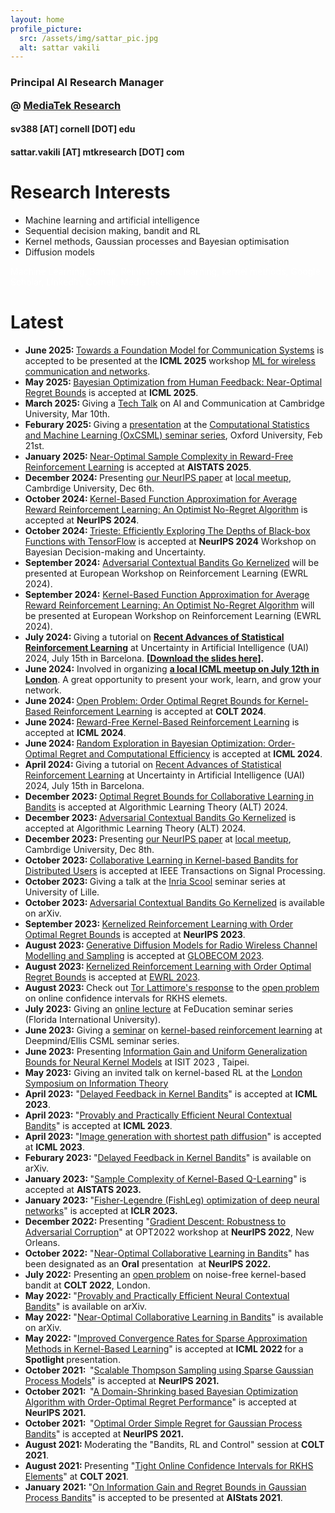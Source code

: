 ```yaml
---
layout: home
profile_picture:
  src: /assets/img/sattar_pic.jpg
  alt: sattar vakili
---
```

<h3><strong>Principal AI Research Manager
  
@ <a href="https://i.mediatek.com/mediatekresearch" target="_blank" rel="noopener">MediaTek Research</a></strong></h3>



<h4>sv388 [AT] cornell [DOT] edu</h4>

<h4>sattar.vakili [AT] mtkresearch [DOT] com</h4>









# Research Interests

<ul>
  <li> Machine learning and artificial intelligence</li>
  <li> Sequential decision making, bandit and RL</li>
  <li> Kernel methods, Gaussian processes and Bayesian optimisation</li>
  <li> Diffusion models</li>
</ul>

<span style="color:white">Machine Learning, Bandit, Reinforcement learning, kernel methods, Google Scholar, LinkedIn, Cornell, MediaTek,  </span>

# Latest
<ul>
  <li><strong>June 2025: </strong><a href="https://arxiv.org/abs/2505.14603" target="_blank" rel="noopener">Towards a Foundation Model for Communication Systems</a> is accepted to be presented at the <strong>ICML 2025</strong> workshop <a href="https://sites.google.com/uniroma1.it/ml4wireless/" target="_blank" rel="noopener">ML for wireless communication and networks</a>.</li>
  <li><strong>May 2025: </strong><a href="https://arxiv.org/abs/2505.23673" target="_blank" rel="noopener">Bayesian Optimization from Human Feedback: Near-Optimal Regret Bounds</a> is accepted at <strong>ICML 2025</strong>.</li>
  <li><strong>March 2025: </strong> Giving a <a href="https://talks.cam.ac.uk/talk/index/221086" target="_blank" rel="noopener">Tech Talk</a> on AI and Communication at Cambridge University, Mar 10th. </li>
  <li><strong>Feburary 2025: </strong> Giving a <a href="assets/OxCSML_presentation_web.pdf" target="_blank" rel="noopener">presentation</a> at the <a href="https://csml.stats.ox.ac.uk/" target="_blank" rel="noopener">Computational Statistics and Machine Learning (OxCSML) seminar series</a>, Oxford University, Feb 21st. </li>
  <li><strong>January 2025: </strong><a href="https://openreview.net/forum?id=DgbY2CuyhW" target="_blank" rel="noopener">Near-Optimal Sample Complexity in Reward-Free Reinforcement Learning</a> is accepted at <strong>AISTATS 2025</strong>.</li>
  <li><strong>December 2024: </strong> Presenting <a href="https://proceedings.neurips.cc/paper_files/paper/2024/hash/2d0842550e6d92b0e27e7e810b1a4792-Abstract-Conference.html" target="_blank" rel="noopener">our NeurIPS paper</a> at <a href="https://www.neuripsmeetupatcambridge.info/home" target="_blank" rel="noopener">local meetup</a>, Cambrdige University, Dec 6th. </li>
  <li><strong>October 2024: </strong><a href="https://arxiv.org/abs/2410.23498" target="_blank" rel="noopener">Kernel-Based Function Approximation for Average Reward Reinforcement Learning: An Optimist No-Regret Algorithm</a> is accepted at <strong>NeurIPS 2024</strong>.</li>
  <li><strong>October 2024: </strong><a href="https://arxiv.org/abs/2302.08436" target="_blank" rel="noopener">Trieste: Efficiently Exploring The Depths of Black-box Functions with TensorFlow</a> is accepted at <strong>NeurIPS 2024</strong> Workshop on Bayesian Decision-making and Uncertainty.</li>
  <li><strong>September 2024:</strong> <a href="https://arxiv.org/abs/2310.01609" target="_blank" rel="noopener">Adversarial Contextual Bandits Go Kernelized</a> will be presented at European Workshop on Reinforcement Learning (EWRL 2024).</li>
  <li><strong>September 2024:</strong> <a href="https://arxiv.org/abs/2410.23498" target="_blank" rel="noopener">Kernel-Based Function Approximation for Average Reward Reinforcement Learning: An Optimist No-Regret Algorithm</a> will be presented at European Workshop on Reinforcement Learning (EWRL 2024).</li>
  <li><strong>July 2024: </strong> Giving a tutorial on <strong><a href="https://www.auai.org/uai2024/tutorials" target="_blank" rel="noopener">Recent Advances of Statistical Reinforcement Learning</a></strong> at Uncertainty in Artificial Intelligence (UAI) 2024, July 15th in Barcelona. <strong>[<a href="assets
/UAI2024_RL_tutorial.pdf" target="_blank" rel="noopener">Download the slides here</a>].</strong> </li>
  <li> <strong>June 2024:</strong> Involved in organizing <strong><a href="https://www.icml-meetup-london.info" target="_blank" rel="noopener">a local ICML meetup on July 12th in London</a></strong>. A great opportunity to present your work, learn, and grow your network.</li>
  <li><strong>June 2024: </strong><a href="https://arxiv.org/abs/2406.15250" target="_blank" rel="noopener">Open Problem: Order Optimal Regret Bounds for Kernel-Based Reinforcement Learning</a> is accepted at <strong>COLT 2024</strong>.</li>
  <li><strong>June 2024: </strong><a href="https://openreview.net/pdf?id=QTt2xJI8vk" target="_blank" rel="noopener">Reward-Free Kernel-Based Reinforcement Learning</a> is accepted at <strong>ICML 2024</strong>.</li>
  <li><strong>June 2024: </strong><a class="gsc_oci_title_link" href="https://arxiv.org/abs/2310.15351" target="_blank" rel="noopener" data-clk="hl=en&amp;sa=T&amp;ei=hBd2ZMqBNJaay9YP8PScyAs">Random Exploration in Bayesian Optimization: Order-Optimal Regret and Computational Efficiency</a> is accepted at <strong>ICML 2024</strong>.</li>
  <li><strong>April 2024: </strong> Giving a tutorial on <a href="https://www.auai.org/uai2024/tutorials" target="_blank" rel="noopener">Recent Advances of Statistical Reinforcement Learning</a> at Uncertainty in Artificial Intelligence (UAI) 2024, July 15th in Barcelona.</li>
  <li><strong>December 2023: </strong><a href="https://arxiv.org/abs/2312.09674" target="_blank" rel="noopener">Optimal Regret Bounds for Collaborative Learning in Bandits</a> is accepted at Algorithmic Learning Theory (ALT) 2024.</li>
  <li><strong>December 2023: </strong><a href="https://arxiv.org/abs/2310.01609" target="_blank" rel="noopener">Adversarial Contextual Bandits Go Kernelized</a> is accepted at Algorithmic Learning Theory (ALT) 2024.</li>
  <li><strong>December 2023: </strong> Presenting <a href="https://arxiv.org/abs/2306.07745" target="_blank" rel="noopener">our NeurIPS paper</a> at <a href="https://www.neuripsmeetupcambridge.info/home" target="_blank" rel="noopener">local meetup</a>, Cambrdige University, Dec 8th. </li>
  <li><strong>October 2023: </strong><a href="https://arxiv.org/abs/2207.07948" target="_blank" rel="noopener">Collaborative Learning in Kernel-based Bandits for Distributed Users</a> is accepted at IEEE Transactions on Signal Processing.</li>
  <li><strong>October 2023: </strong> Giving a talk at the <a href="https://team.inria.fr/scool/" target="_blank" rel="noopener">Inria Scool</a> seminar series at University of Lille.</li>
  <li><strong>October 2023: </strong><a href="https://arxiv.org/abs/2310.01609" target="_blank" rel="noopener">Adversarial Contextual Bandits Go Kernelized</a> is available on arXiv.</li>
  <li><strong>September 2023: </strong><a href="https://arxiv.org/abs/2306.07745" target="_blank" rel="noopener">Kernelized Reinforcement Learning with Order Optimal Regret Bounds</a> is accepted at <strong>NeurIPS 2023</strong>.</li>
  <li><strong>August 2023: </strong><a href="https://arxiv.org/abs/2308.05583" target="_blank" rel="noopener">Generative Diffusion Models for Radio Wireless Channel Modelling and Sampling</a> is accepted at <a href="https://globecom2023.ieee-globecom.org/" target="_blank" rel="noopener">GLOBECOM 2023</a>.</li>
 	<li><strong>August 2023: </strong><a href="https://arxiv.org/abs/2306.07745" target="_blank" rel="noopener">Kernelized Reinforcement Learning with Order Optimal Regret Bounds</a> is accepted at <a href="https://ewrl.wordpress.com/ewrl16-2023/" target="_blank" rel="noopener">EWRL 2023</a>.</li>
  <li><strong>August 2023: </strong> Check out <a href="https://proceedings.mlr.press/v195/lattimore23b.html" target="_blank" rel="noopener">Tor Lattimore's response</a> to the <a href="https://proceedings.mlr.press/v134/open-problem-vakili21a.html" target="_blank" rel="noopener">open problem</a> on online confidence intervals for RKHS elemets.</li>
 	<li><strong>July 2023:</strong> Giving an <a href="https://www.youtube.com/watch?v=lHqe8oa2VWU&amp;ab_channel=HadiAmini" target="_blank" rel="noopener">online lecture</a> at FeDucation seminar series (Florida International University).</li>
 	<li><strong>June 2023:</strong> Giving a <a href="https://ucl-ellis.github.io/dm_csml_seminars/2023-06-23-Vakili/" target="_blank" rel="noopener">seminar</a> on <a href="https://arxiv.org/pdf/2306.07745.pdf">kernel-based reinforcement learning</a> at Deepmind/Ellis CSML seminar series.</li>
 	<li><strong>June 2023:</strong> Presenting <a href="https://arxiv.org/abs/2109.06099" target="_blank" rel="noopener">Information Gain and Uniform Generalization Bounds for Neural Kernel Models</a> at ISIT 2023 , Taipei.</li>
 	<li><strong>May 2023:</strong> Giving an invited talk on kernel-based RL at the <a href="https://www.ucl.ac.uk/ai-centre/lsit-2023-seventh-london-symposium-information-theory">London Symposium on Information Theory</a></li>
 	<li><strong>April 2023:</strong> "<a class="gsc_a_at" href="https://scholar.google.com/citations?view_op=view_citation&amp;hl=en&amp;user=N9xs8w0AAAAJ&amp;sortby=pubdate&amp;citation_for_view=N9xs8w0AAAAJ:iH-uZ7U-co4C" target="_blank" rel="noopener">Delayed Feedback in Kernel Bandits</a>" is accepted at <strong>ICML 2023</strong>.</li>
 	<li><strong>April 2023: </strong>"<a class="gsc_oci_title_link" href="https://arxiv.org/abs/2206.00099" target="_blank" rel="noopener" data-clk="hl=en&amp;sa=T&amp;ei=hBd2ZMqBNJaay9YP8PScyAs">Provably and Practically Efficient Neural Contextual Bandits</a>" is accepted at <strong>ICML 2023</strong>.</li>
 	<li><strong>April 2023: </strong>"<a href="https://arxiv.org/abs/2306.00501" target="_blank" rel="noopener">Image generation with shortest path diffusion</a>" is accepted at <strong>ICML 2023</strong>.</li>
 	<li><strong>Feburary 2023: </strong>"<a href="https://arxiv.org/abs/2302.00392" target="_blank" rel="noopener">Delayed Feedback in Kernel Bandits</a>" is available on arXiv.</li>
 	<li><strong>January 2023: </strong>"<a href="https://arxiv.org/abs/2302.00727" target="_blank" rel="noopener">Sample Complexity of Kernel-Based Q-Learning</a>" is accepted at <strong>AISTATS 2023.</strong></li>
 	<li><strong>January 2023: </strong>"<a href="https://openreview.net/forum?id=c9lAOPvQHS" target="_blank" rel="noopener">Fisher-Legendre (FishLeg) optimization of deep neural networks</a>" is accepted at <strong>ICLR 2023.</strong></li>
 	<li><strong>December 2022: </strong>Presenting "<a href="https://opt-ml.org/papers/2022/paper26.pdf" target="_blank" rel="noopener">Gradient Descent: Robustness to Adversarial Corruption</a>" at OPT2022 workshop at <strong>NeurIPS 2022</strong>, New Orleans.</li>
 	<li><strong>October 2022:</strong> "<a href="https://openreview.net/forum?id=2xfJ26BuFP" target="_blank" rel="noopener">Near-Optimal Collaborative Learning in Bandits</a>" has been designated as an <span class="il"><strong>Oral</strong> presentation</span>  at <strong>NeurIPS 2022. </strong></li>
 	<li><strong>July 2022:</strong> Presenting an <a href="https://arxiv.org/abs/2002.05096" target="_blank" rel="noopener">open problem</a> on noise-free kernel-based bandit at <strong>COLT 2022</strong>, London.</li>
 	<li><strong>May 2022: </strong>"<a href="https://arxiv.org/abs/2206.00099" target="_blank" rel="noopener">Provably and Practically Efficient Neural Contextual Bandits</a>" is available on arXiv.</li>
 	<li><strong>May 2022: </strong>"<a href="https://arxiv.org/abs/2206.00121" target="_blank" rel="noopener">Near-Optimal Collaborative Learning in Bandits</a>" is available on arXiv.</li>
 	<li><strong>May 2022: </strong>"<a href="https://proceedings.mlr.press/v162/vakili22a.html" target="_blank" rel="noopener">Improved Convergence Rates for Sparse Approximation Methods in Kernel-Based Learning</a>" is accepted at <strong>ICML 2022 </strong>for a<strong> Spotlight </strong>presentation.</li>
 	<li><strong>October 2021:  </strong>"<a href="https://papers.nips.cc/paper/2021/hash/2c7f9ccb5a39073e24babc3a4cb45e60-Abstract.html" target="_blank" rel="noopener">Scalable Thompson Sampling using Sparse Gaussian Process Models</a>" is accepted at <strong>NeurIPS 2021.</strong></li>
 	<li><strong>October 2021:  </strong>"<a href="https://papers.nips.cc/paper/2021/hash/f19fec2f129fbdba76493451275c883a-Abstract.html" target="_blank" rel="noopener">A Domain-Shrinking based Bayesian Optimization Algorithm with Order-Optimal Regret Performance</a>" is accepted at <strong>NeurIPS 2021.</strong></li>
 	<li><strong>October 2021:  </strong>"<a href="https://papers.nips.cc/paper/2021/hash/b1300291698eadedb559786c809cc592-Abstract.html" target="_blank" rel="noopener">Optimal Order Simple Regret for Gaussian Process Bandits</a>" is accepted at <strong>NeurIPS 2021.</strong></li>
 	<li><strong>August 2021: </strong>Moderating the "Bandits, RL and Control" session at <strong>COLT 2021</strong>.</li>
 	<li><strong>August 2021: </strong>Presenting "<a href="https://proceedings.mlr.press/v134/open-problem-vakili21a.html">Tight Online Confidence Intervals for RKHS Elements</a>" at <strong>COLT 2021</strong>.</li>
 	<li><strong>January 2021: </strong>"<span class=" aw5Odc"><a class="XqQF9c" href="https://proceedings.mlr.press/v130/vakili21a.html" target="_blank" rel="noopener">On Information Gain and Regret Bounds in Gaussian Process Bandits</a></span>" is accepted to be presented at <span class=" aw5Odc"><strong>AIStats 2021</strong></span>.</li>
</ul>




